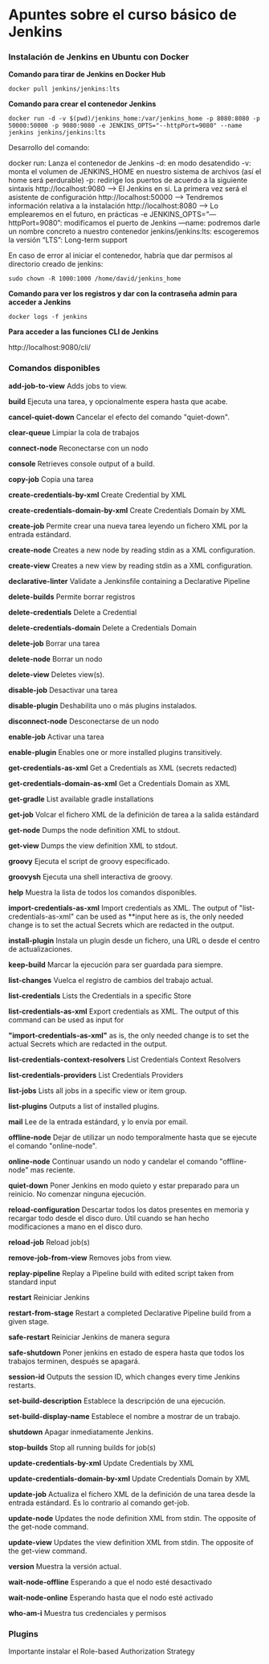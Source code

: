 # Apuntes sobre el curso básico de Jenkins

### Instalación de Jenkins en Ubuntu con Docker

**Comando para tirar de Jenkins en Docker Hub**

```
docker pull jenkins/jenkins:lts
```

**Comando para crear el contenedor Jenkins**

```
docker run -d -v $(pwd)/jenkins_home:/var/jenkins_home -p 8080:8080 -p 50000:50000 -p 9080:9080 -e JENKINS_OPTS="--httpPort=9080" --name jenkins jenkins/jenkins:lts
```

Desarrollo del comando:

docker run: Lanza el contenedor de Jenkins
-d: en modo desatendido
-v: monta el volumen de JENKINS_HOME en nuestro sistema de archivos (así el home será perdurable)
-p: redirige los puertos de acuerdo a la siguiente sintaxis
http://localhost:9080 —> El Jenkins en si. La primera vez será el asistente de configuración
http://localhost:50000 —> Tendremos información relativa a la instalación
http://localhost:8080 —> Lo emplearemos en el futuro, en prácticas
-e JENKINS_OPTS=”—httpPort=9080”: modificamos el puerto de Jenkins
—name: podremos darle un nombre concreto a nuestro contenedor
jenkins/jenkins:lts: escogeremos la versión “LTS”: Long-term support

En caso de error al iniciar el contenedor, habría que dar permisos al directorio creado de jenkins:

```
sudo chown -R 1000:1000 /home/david/jenkins_home
```

**Comando para ver los registros y dar con la contraseña admin para acceder a Jenkins**

```
docker logs -f jenkins
```

**Para acceder a las funciones CLI de Jenkins**

http://localhost:9080/cli/

### Comandos disponibles

**add-job-to-view**	Adds jobs to view.
  
**build**	Ejecuta una tarea, y opcionalmente espera hasta que acabe.
  
**cancel-quiet-down**	Cancelar el efecto del comando "quiet-down".

**clear-queue**	Limpiar la cola de trabajos

**connect-node**	Reconectarse con un nodo

**console**	Retrieves console output of a build.

**copy-job**	Copia una tarea

**create-credentials-by-xml**	Create Credential by XML

**create-credentials-domain-by-xml**	Create Credentials Domain by XML

**create-job**	Permite crear una nueva tarea leyendo un fichero XML por la entrada estándard.

**create-node**	Creates a new node by reading stdin as a XML configuration.

**create-view**	Creates a new view by reading stdin as a XML configuration.

**declarative-linter**	Validate a Jenkinsfile containing a Declarative Pipeline

**delete-builds**	Permite borrar registros

**delete-credentials**	Delete a Credential

**delete-credentials-domain**	Delete a Credentials Domain

**delete-job**	Borrar una tarea

**delete-node**	Borrar un nodo

**delete-view**	Deletes view(s).

**disable-job**	Desactivar una tarea

**disable-plugin**	Deshabilita uno o más plugins instalados.

**disconnect-node**	Desconectarse de un nodo

**enable-job**	Activar una tarea

**enable-plugin**	Enables one or more installed plugins transitively.

**get-credentials-as-xml**	Get a Credentials as XML (secrets redacted)

**get-credentials-domain-as-xml**	Get a Credentials Domain as XML

**get-gradle**	List available gradle installations

**get-job**	Volcar el fichero XML de la definición de tarea a la salida estándard

**get-node**	Dumps the node definition XML to stdout.

**get-view**	Dumps the view definition XML to stdout.

**groovy**	Ejecuta el script de groovy especificado.

**groovysh**	Ejecuta una shell interactiva de groovy.

**help**	Muestra la lista de todos los comandos disponibles.

**import-credentials-as-xml**	Import credentials as XML. The output of "list-credentials-as-xml" can be used as **input here as is, the only needed change is to set the actual Secrets which are redacted in the output.

**install-plugin**	Instala un plugin desde un fichero, una URL o desde el centro de actualizaciones.

**keep-build**	Marcar la ejecución para ser guardada para siempre.

**list-changes**	Vuelca el registro de cambios del trabajo actual.

**list-credentials**	Lists the Credentials in a specific Store

**list-credentials-as-xml**	Export credentials as XML. The output of this command can be used as input for 

**"import-credentials-as-xml"** as is, the only needed change is to set the actual Secrets which are redacted in the output.

**list-credentials-context-resolvers**	List Credentials Context Resolvers

**list-credentials-providers**	List Credentials Providers

**list-jobs**	Lists all jobs in a specific view or item group.

**list-plugins**	Outputs a list of installed plugins.

**mail**	Lee de la entrada estándard, y lo envía por email.

**offline-node**	Dejar de utilizar un nodo temporalmente hasta que se ejecute el comando "online-node".

**online-node**	Continuar usando un nodo y candelar el comando "offline-node" mas reciente.

**quiet-down**	Poner Jenkins en modo quieto y estar preparado para un reinicio. No comenzar ninguna ejecución.

**reload-configuration**	Descartar todos los datos presentes en memoria y recargar todo desde el disco duro. Útil cuando se han hecho modificaciones a mano en el disco duro.

**reload-job**	Reload job(s)

**remove-job-from-view**	Removes jobs from view.

**replay-pipeline**	Replay a Pipeline build with edited script taken from standard input

**restart**	Reiniciar Jenkins

**restart-from-stage**	Restart a completed Declarative Pipeline build from a given stage.

**safe-restart**	Reiniciar Jenkins de manera segura

**safe-shutdown**	Poner jenkins en estado de espera hasta que todos los trabajos terminen, después se apagará.

**session-id**	Outputs the session ID, which changes every time Jenkins restarts.

**set-build-description**	Establece la descripción de una ejecución.

**set-build-display-name**	Establece el nombre a mostrar de un trabajo.

**shutdown**	Apagar inmediatamente Jenkins.

**stop-builds**	Stop all running builds for job(s)

**update-credentials-by-xml**	Update Credentials by XML

**update-credentials-domain-by-xml**	Update Credentials Domain by XML

**update-job**	Actualiza el fichero XML de la definición de una tarea desde la entrada estándard. Es lo contrario al comando get-job.

**update-node**	Updates the node definition XML from stdin. The opposite of the get-node command.

**update-view**	Updates the view definition XML from stdin. The opposite of the get-view command.

**version**	Muestra la versión actual.

**wait-node-offline**	Esperando a que el nodo esté desactivado

**wait-node-online**	Esperando hasta que el nodo esté activado

**who-am-i**	Muestra tus credenciales y permisos

### Plugins

Importante instalar el Role-based Authorization Strategy

